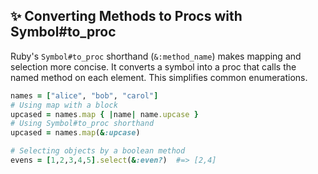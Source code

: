 ## ✨ Converting Methods to Procs with Symbol#to_proc

Ruby's `Symbol#to_proc` shorthand (`&:method_name`) makes mapping and selection more concise. It converts a symbol into a proc that calls the named method on each element. This simplifies common enumerations.

```ruby
names = ["alice", "bob", "carol"]
# Using map with a block
upcased = names.map { |name| name.upcase }
# Using Symbol#to_proc shorthand
upcased = names.map(&:upcase)

# Selecting objects by a boolean method
evens = [1,2,3,4,5].select(&:even?)  #=> [2,4]
```